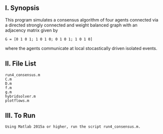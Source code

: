 I. Synopsis
------------
This program simulates a consensus algorithm of four agents connected via a directed
strongly connected and weight balanced graph with an adjacency matrix given by 
            
	G = [0 1 0 1; 1 0 1 0; 0 1 0 1; 1 0 1 0]
    
where the agents communicate at local stocastically driven isolated events.  


II. File List
------------
	
	run4_consensus.m
	C.m
	D.m
	f.m
	g.m
	hybridsolver.m
	plotflows.m

III. To Run
------------
	Using Matlab 2015a or higher, run the script run4_consensus.m. 
	